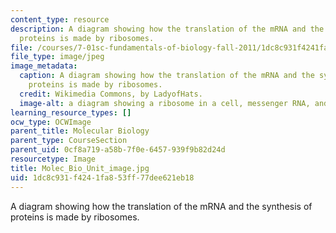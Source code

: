 ```yaml
---
content_type: resource
description: A diagram showing how the translation of the mRNA and the synthesis of
  proteins is made by ribosomes.
file: /courses/7-01sc-fundamentals-of-biology-fall-2011/1dc8c931f4241fa853ff77dee621eb18_Molec_Bio_Unit_image.jpg
file_type: image/jpeg
image_metadata:
  caption: A diagram showing how the translation of the mRNA and the synthesis of
    proteins is made by ribosomes.
  credit: Wikimedia Commons, by LadyofHats.
  image-alt: a diagram showing a ribosome in a cell, messenger RNA, and protein synthesis
learning_resource_types: []
ocw_type: OCWImage
parent_title: Molecular Biology
parent_type: CourseSection
parent_uid: 0cf8a719-a58b-7f0e-6457-939f9b82d24d
resourcetype: Image
title: Molec_Bio_Unit_image.jpg
uid: 1dc8c931-f424-1fa8-53ff-77dee621eb18
---
```

A diagram showing how the translation of the mRNA and the synthesis of proteins is made by ribosomes.